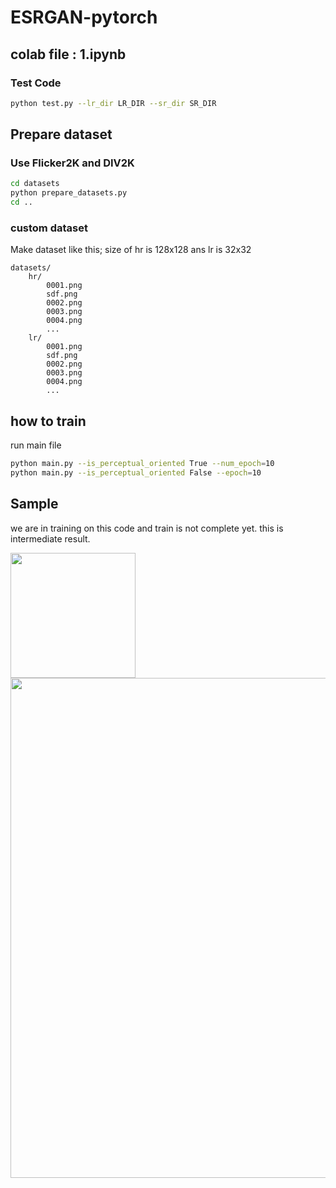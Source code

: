 # ESRGAN-pytorch

## colab file :  1.ipynb
 
 ### Test Code
 ```bash
python test.py --lr_dir LR_DIR --sr_dir SR_DIR
```
 
 ## Prepare dataset
 ### Use Flicker2K and DIV2K
```bash
cd datasets
python prepare_datasets.py
cd ..
```
### custom dataset
Make dataset like this; size of hr is 128x128 ans lr is 32x32
```
datasets/
    hr/
        0001.png
        sdf.png
        0002.png
        0003.png
        0004.png
        ...
    lr/
        0001.png
        sdf.png
        0002.png
        0003.png
        0004.png
        ...
```

## how to train
run main file
```bash
python main.py --is_perceptual_oriented True --num_epoch=10
python main.py --is_perceptual_oriented False --epoch=10
```

## Sample
we are in training on this code and train is not complete yet.
this is intermediate result.

<img src="image/lr.png" width="200">
<img src="image/hr.png" width="800">
